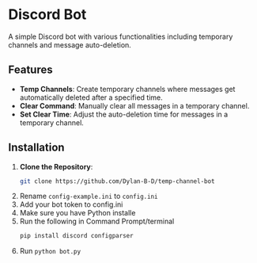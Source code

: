 # Discord Bot

A simple Discord bot with various functionalities including temporary channels and message auto-deletion.

## Features

- **Temp Channels**: Create temporary channels where messages get automatically deleted after a specified time.
- **Clear Command**: Manually clear all messages in a temporary channel.
- **Set Clear Time**: Adjust the auto-deletion time for messages in a temporary channel.

## Installation

1. **Clone the Repository**:
   ```bash
   git clone https://github.com/Dylan-B-D/temp-channel-bot
   ```
2. Rename `config-example.ini` to `config.ini`
3. Add your bot token to config.ini
4. Make sure you have Python installe
5. Run the following in Command Prompt/terminal
   ```bash
   pip install discord configparser
   ```
6. Run `python bot.py`

